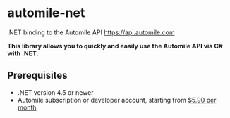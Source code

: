 # automile-net
.NET binding to the Automile API https://api.automile.com

**This library allows you to quickly and easily use the Automile API via C# with .NET.**

## Prerequisites

- .NET version 4.5 or newer
- Automile subscription or developer account, starting from [$5.90 per month](https://automile.com)
